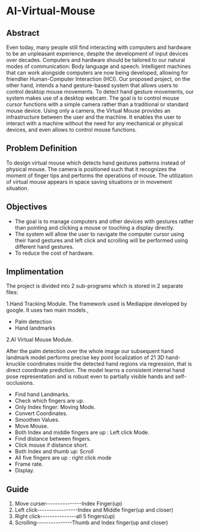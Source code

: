 # AI-Virtual-Mouse

## Abstract

Even today, many people still find interacting with computers and hardware to be an unpleasant 
experience, despite the development of input devices over decades. Computers and hardware should be tailored to our 
natural modes of communication: Body language and speech. Intelligent machines that can work alongside computers 
are now being developed, allowing for friendlier Human-Computer Interaction (HCI). Our proposed project, on the 
other hand, intends a hand gesture-based system that allows users to control desktop mouse movements. To detect hand 
gesture movements, our system makes use of a desktop webcam. The goal is to control mouse cursor functions with a 
simple camera rather than a traditional or standard mouse device. Using only a camera, the Virtual Mouse provides an 
infrastructure between the user and the machine. It enables the user to interact with a machine without the need for any 
mechanical or physical devices, and even allows to control mouse functions.
 
  ## Problem Definition
     
To design virtual mouse which detects hand gestures patterns instead of physical mouse. The camera is positioned such that it recognizes the moment of finger tips and performs the operations of mouse. The utilization of virtual mouse appears in space saving situations or in movement situation.
  
   ## Objectives

- The goal is to manage computers and other devices with    gestures rather than pointing and clicking a mouse or touching a display directly.
- The system will allow the user to navigate the computer cursor using their hand gestures and left click and scrolling will be performed using different hand gestures.
- To reduce the cost of hardware.


## Implimentation
    
The project is divided into 2 sub-programs which is stored in 2 separate files:

1.Hand Tracking Module.
The framework used is Mediapipe developed by google.
It uses two main models ,
- Palm detection 
- Hand landmarks 

2.AI Virtual Mouse Module.

After the palm detection over the whole image our subsequent hand landmark model performs precise key point localization of 21 3D hand-knuckle coordinates inside the detected hand regions via regression, that is direct coordinate prediction.
The model learns a consistent internal hand pose representation and is robust even to partially visible hands and self-occlusions.
 
- Find hand Landmarks.
- Check which fingers are up.
- Only Index finger: Moving Mode.
- Convert Coordinates.
- Smoothen Values.
- Move Mouse.
- Both Index and middle fingers are up : Left click Mode.
- Find distance between fingers.
- Click mouse if distance short.
- Both Index and thumb up: Scroll
- All five fingers are up : right click mode
- Frame rate.
- Display.

## Guide

  1. Move curser---------------Index Finger(up)
  2. Left click-----------------Index and Middle finger(up and closer)
  3. Right click---------------all 5 fingers(up)
  4. Scrolling---------------Thumb and Index finger(up and closer)
